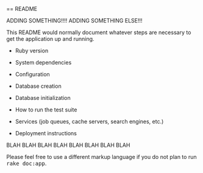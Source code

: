 == README

ADDING SOMETHING!!!!
ADDING SOMETHING ELSE!!!

This README would normally document whatever steps are necessary to get the
application up and running.



* Ruby version

* System dependencies

* Configuration

* Database creation

* Database initialization

* How to run the test suite

* Services (job queues, cache servers, search engines, etc.)

* Deployment instructions

BLAH
BLAH
BLAH
BLAH
BLAH
BLAH
BLAH
BLAH


Please feel free to use a different markup language if you do not plan to run
<tt>rake doc:app</tt>.
